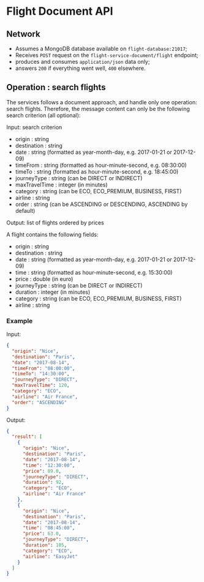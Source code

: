 # Flight Document API

## Network

  - Assumes a MongoDB database available on `flight-database:21017`;
  - Receives `POST` request on the `flight-service-document/flight` endpoint;
  - produces and consumes `application/json` data only;
  - answers `200` if everything went well, `400` elsewhere.

## Operation : search flights

The services follows a document approach, and handle only one operation: search flights.
Therefore, the message content can only be the following search criterion (all optional):

Input: search criterion
 + origin 		 : string
 + destination 	 : string
 + date 		 : string 	(formatted as year-month-day, e.g. 2017-01-21 or 2017-12-09)
 + timeFrom		 : string 	(formatted as hour-minute-second, e.g. 08:30:00)
 + timeTo		 : string 	(formatted as hour-minute-second, e.g. 18:45:00)
 + journeyType 	 : string 	(can be DIRECT or INDIRECT)
 + maxTravelTime : integer 	(in minutes)
 + category 	 : string 	(can be ECO, ECO_PREMIUM, BUSINESS, FIRST)
 + airline 		 : string
 + order		 : string 	(can be ASCENDING or DESCENDING, ASCENDING by default)

Output: list of flights ordered by prices

A flight contains the following fields:
 + origin 		 : string
 + destination 	 : string
 + date 		 : string 	(formatted as year-month-day, e.g. 2017-01-21 or 2017-12-09)
 + time 		 : string 	(formatted as hour-minute-second, e.g. 15:30:00)
 + price 	 	 : double 	(in euro)
 + journeyType 	 : string 	(can be DIRECT or INDIRECT)
 + duration 	 : integer 	(in minutes)
 + category 	 : string 	(can be ECO, ECO_PREMIUM, BUSINESS, FIRST)
 + airline 		 : string

### Example

Input:
```json
{
  "origin": "Nice",
  "destination": "Paris",
  "date": "2017-08-14",
  "timeFrom": "08:00:00",
  "timeTo": "14:30:00",
  "journeyType": "DIRECT",
  "maxTravelTime": 120,
  "category": "ECO",
  "airline": "Air France",
  "order": "ASCENDING"
}
```

Output:
```json
{
  "result": [
    {
      "origin": "Nice",
      "destination": "Paris",
      "date": "2017-08-14",
      "time": "12:30:00",
      "price": 89.0,
      "journeyType": "DIRECT",
      "duration": 92,
      "category": "ECO",
      "airline": "Air France"
    },
    {
      "origin": "Nice",
      "destination": "Paris",
      "date": "2017-08-14",
      "time": "08:45:00",
      "price": 63.0,
      "journeyType": "DIRECT",
      "duration": 105,
      "category": "ECO",
      "airline": "EasyJet"
    }
  ]
}
```